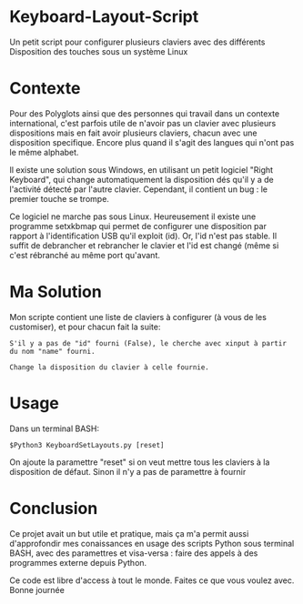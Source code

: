 # Keyboard-Layout-Script
Un petit script pour configurer plusieurs claviers avec des différents Disposition des touches sous un système Linux


# Contexte
Pour des Polyglots ainsi que des personnes qui travail dans un contexte international, c'est parfois utile de n'avoir pas un clavier avec plusieurs dispositions mais en fait avoir plusieurs claviers, chacun avec une disposition specifique. Encore plus quand il s'agit des langues qui n'ont pas le même alphabet.

Il existe une solution sous Windows, en utilisant un petit logiciel "Right Keyboard", qui change automatiquement la disposition dés qu'il y a de l'activité détecté par l'autre clavier. Cependant, il contient un bug : le premier touche se trompe.

Ce logiciel ne marche pas sous Linux. Heureusement il existe une programme setxkbmap qui permet de configurer une disposition par rapport à l'identification USB qu'il exploit (id). Or, l'id n'est pas stable. Il suffit de debrancher et rebrancher le clavier et l'id est changé (même si c'est rébranché au même port qu'avant.


# Ma Solution
Mon scripte contient une liste de claviers à configurer (à vous de les customiser), et pour chacun fait la suite:

	S'il y a pas de "id" fourni (False), le cherche avec xinput à partir du nom "name" fourni.

	Change la disposition du clavier à celle fournie.


# Usage
Dans un terminal BASH:

	$Python3 KeyboardSetLayouts.py [reset]

On ajoute la paramettre "reset" si on veut mettre tous les claviers à la disposition de défaut. Sinon il n'y a pas de paramettre à fournir


# Conclusion
Ce projet avait un but utile et pratique, mais ça m'a permit aussi d'approfondir mes conaissances en usage des scripts Python sous terminal BASH, avec des paramettres et visa-versa : faire des appels à des programmes externe depuis Python. 

Ce code est libre d'access à tout le monde. Faites ce que vous voulez avec.
Bonne journée
 
